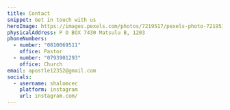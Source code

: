 ```yaml
---
title: Contact
snippet: Get in touch with us
heroImage: https://images.pexels.com/photos/7219517/pexels-photo-7219517.jpeg?cs=srgb&dl=pexels-mart-production-7219517.jpg&fm=jpg
physicalAddress: P O BOX 7430 Matsulu B, 1203
phoneNumbers:
  - number: "0810069511"
    office: Pastor
  - number: "0793901293"
    office: Church
email: apostle12352@gmail.com
socials:
  - username: shalomcec
    platform: instagram
    url: instagram.com/
---
```

